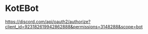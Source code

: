 # KotEBot

https://discord.com/api/oauth2/authorize?client_id=923182619942862888&permissions=3148288&scope=bot

